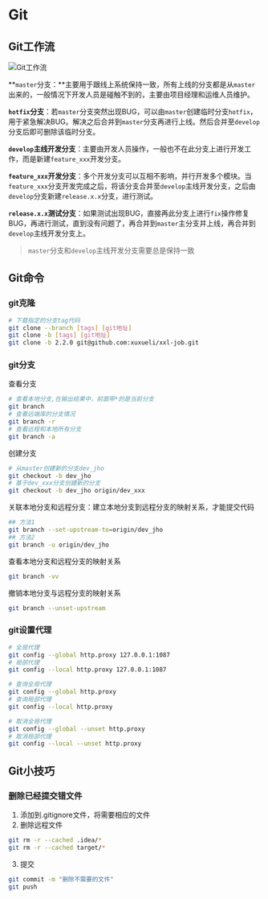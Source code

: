 # Git

## Git工作流

![Git工作流](https://gitee.com/jho-yf/yf-pic-repo/raw/master/202201082233643.png "Git工作流")

**`master`分支：**主要用于跟线上系统保持一致，所有上线的分支都是从`master`出来的，一般情况下开发人员是碰触不到的，主要由项目经理和运维人员维护。

**`hotfix`分支**：若`master`分支突然出现BUG，可以由`master`创建临时分支`hotfix`，用于紧急解决BUG。解决之后合并到`master`分支再进行上线。然后合并至`develop`分支后即可删除该临时分支。

**`develop`主线开发分支**：主要由开发人员操作，一般也不在此分支上进行开发工作，而是新建`feature_xxx`开发分支。

**`feature_xxx`开发分支**：多个开发分支可以互相不影响，并行开发多个模块。当`feature_xxx`分支开发完成之后，将该分支合并至`develop`主线开发分支，之后由`develop`分支新建`release.x.x`分支，进行测试。

**`release.x.x`测试分支**：如果测试出现BUG，直接再此分支上进行`fix`操作修复BUG，再进行测试，直到没有问题了，再合并到`master`主分支并上线，再合并到`develop`主线开发分支上。

> `master`分支和`develop`主线开发分支需要总是保持一致





## Git命令

### git克隆

```bash
# 下载指定的分支tag代码
git clone --branch [tags] [git地址]
git clone -b [tags] [git地址]
git clone -b 2.2.0 git@github.com:xuxueli/xxl-job.git
```



### git分支

查看分支

```bash
# 查看本地分支,在输出结果中，前面带*的是当前分支
git branch
# 查看远端库的分支情况
git branch -r
# 查看远程和本地所有分支
git branch -a
```

创建分支

```bash
# 从master创建新的分支dev_jho
git checkout -b dev_jho
# 基于dev_xxx分支创建新的分支
git checkout -b dev_jho origin/dev_xxx
```

关联本地分支和远程分支：建立本地分支到远程分支的映射关系，才能提交代码

```sh
## 方法1
git branch --set-upstream-to=origin/dev_jho
## 方法2
git branch -u origin/dev_jho
```

查看本地分支和远程分支的映射关系

```bash
git branch -vv
```

撤销本地分支与远程分支的映射关系

```bash
git branch --unset-upstream
```



### git设置代理

```bash
# 全局代理
git config --global http.proxy 127.0.0.1:1087
# 局部代理
git config --local http.proxy 127.0.0.1:1087

# 查询全局代理
git config --global http.proxy
# 查询局部代理
git config --local http.proxy

# 取消全局代理
git config --global --unset http.proxy
# 取消局部代理
git config --local --unset http.proxy
```



## Git小技巧

### 删除已经提交错文件

1. 添加到.gitignore文件，将需要相应的文件
2. 删除远程文件

```bash
git rm -r --cached .idea/*
git rm -r --cached target/*
```

3. 提交

```sh
git commit -m "删除不需要的文件"
git push
```